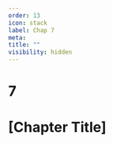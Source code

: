 ```yaml
---
order: 13
icon: stack
label: Chap 7
meta:
title: ""
visibility: hidden
---
```

# 7

# [Chapter Title]